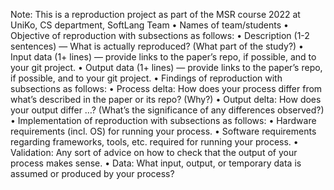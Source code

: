 Note: This is a reproduction project as part of the MSR course 2022 at UniKo, CS department, SoftLang Team
• Names of team/students
• Objective of reproduction with subsections as follows:
• Description (1-2 sentences) — What is actually reproduced? (What part of the study?)
• Input data (1+ lines) — provide links to the paper’s repo, if possible, and to your git project.
• Output data (1+ lines) — provide links to the paper’s repo, if possible, and to your git project.
• Findings of reproduction with subsections as follows:
• Process delta: How does your process differ from what’s described in the paper or its repo? (Why?)
• Output delta: How does your output differ …? (What’s the significance of any differences observed?)
• Implementation of reproduction with subsections as follows:
• Hardware requirements (incl. OS) for running your process.
• Software requirements regarding frameworks, tools, etc. required for running your process.
• Validation: Any sort of advice on how to check that the output of your process makes sense.
• Data: What input, output, or temporary data is assumed or produced by your process? 